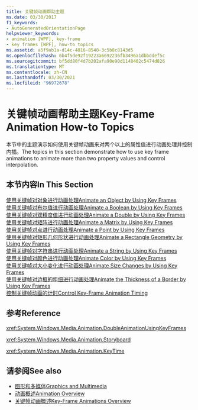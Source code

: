 ```yaml
---
title: 关键帧动画帮助主题
ms.date: 03/30/2017
f1_keywords:
- AutoGeneratedOrientationPage
helpviewer_keywords:
- animation [WPF], key-frame
- key frames [WPF], how-to topics
ms.assetid: a5f9ab1a-d14c-4816-8540-3c5b8c8143d5
ms.openlocfilehash: 6b4f5de92f19223a6692236fb3496a1dbbddef5c
ms.sourcegitcommit: bf5dd80f4d7b202afa90e90d1148402c5474d826
ms.translationtype: MT
ms.contentlocale: zh-CN
ms.lasthandoff: 03/30/2021
ms.locfileid: "96972678"
---
```

# <a name="key-frame-animation-how-to-topics"></a><span data-ttu-id="f044b-102">关键帧动画帮助主题</span><span class="sxs-lookup"><span data-stu-id="f044b-102">Key-Frame Animation How-to Topics</span></span>
<span data-ttu-id="f044b-103">本节中的主题演示如何使用关键帧动画来对两个以上的属性值进行动画处理并控制内插。</span><span class="sxs-lookup"><span data-stu-id="f044b-103">The topics in this section demonstrate how to use key frame animations to animate more than two property values and control interpolation.</span></span>  
  
## <a name="in-this-section"></a><span data-ttu-id="f044b-104">本节内容</span><span class="sxs-lookup"><span data-stu-id="f044b-104">In This Section</span></span>  
 [<span data-ttu-id="f044b-105">使用关键帧对对象进行动画处理</span><span class="sxs-lookup"><span data-stu-id="f044b-105">Animate an Object by Using Key Frames</span></span>](how-to-animate-an-object-by-using-key-frames.md)  
 [<span data-ttu-id="f044b-106">使用关键帧对布尔值进行动画处理</span><span class="sxs-lookup"><span data-stu-id="f044b-106">Animate a Boolean by Using Key Frames</span></span>](how-to-animate-a-boolean-by-using-key-frames.md)  
 [<span data-ttu-id="f044b-107">使用关键帧对双精度值进行动画处理</span><span class="sxs-lookup"><span data-stu-id="f044b-107">Animate a Double by Using Key Frames</span></span>](how-to-animate-a-double-by-using-key-frames.md)  
 [<span data-ttu-id="f044b-108">使用关键帧对矩阵进行动画处理</span><span class="sxs-lookup"><span data-stu-id="f044b-108">Animate a Matrix by Using Key Frames</span></span>](how-to-animate-a-matrix-by-using-key-frames.md)  
 [<span data-ttu-id="f044b-109">使用关键帧对点进行动画处理</span><span class="sxs-lookup"><span data-stu-id="f044b-109">Animate a Point by Using Key Frames</span></span>](how-to-animate-a-point-by-using-key-frames.md)  
 [<span data-ttu-id="f044b-110">使用关键帧对矩形几何形状进行动画处理</span><span class="sxs-lookup"><span data-stu-id="f044b-110">Animate a Rectangle Geometry by Using Key Frames</span></span>](how-to-animate-a-rectangle-geometry-by-using-key-frames.md)  
 [<span data-ttu-id="f044b-111">使用关键帧对字符串进行动画处理</span><span class="sxs-lookup"><span data-stu-id="f044b-111">Animate a String by Using Key Frames</span></span>](how-to-animate-a-string-by-using-key-frames.md)  
 [<span data-ttu-id="f044b-112">使用关键帧对颜色进行动画处理</span><span class="sxs-lookup"><span data-stu-id="f044b-112">Animate Color by Using Key Frames</span></span>](how-to-animate-color-by-using-key-frames.md)  
 [<span data-ttu-id="f044b-113">使用关键帧对大小变化进行动画处理</span><span class="sxs-lookup"><span data-stu-id="f044b-113">Animate Size Changes by Using Key Frames</span></span>](how-to-animate-size-changes-by-using-key-frames.md)  
 [<span data-ttu-id="f044b-114">使用关键帧对边框的粗细进行动画处理</span><span class="sxs-lookup"><span data-stu-id="f044b-114">Animate the Thickness of a Border by Using Key Frames</span></span>](how-to-animate-the-thickness-of-a-border-by-using-key-frames.md)  
 [<span data-ttu-id="f044b-115">控制关键帧动画的计时</span><span class="sxs-lookup"><span data-stu-id="f044b-115">Control Key-Frame Animation Timing</span></span>](how-to-control-key-frame-animation-timing.md)  
  
## <a name="reference"></a><span data-ttu-id="f044b-116">参考</span><span class="sxs-lookup"><span data-stu-id="f044b-116">Reference</span></span>  
 <xref:System.Windows.Media.Animation.DoubleAnimationUsingKeyFrames>  
  
 <xref:System.Windows.Media.Animation.Storyboard>  
  
 <xref:System.Windows.Media.Animation.KeyTime>  
  
## <a name="see-also"></a><span data-ttu-id="f044b-117">请参阅</span><span class="sxs-lookup"><span data-stu-id="f044b-117">See also</span></span>

- [<span data-ttu-id="f044b-118">图形和多媒体</span><span class="sxs-lookup"><span data-stu-id="f044b-118">Graphics and Multimedia</span></span>](index.md)
- [<span data-ttu-id="f044b-119">动画概述</span><span class="sxs-lookup"><span data-stu-id="f044b-119">Animation Overview</span></span>](animation-overview.md)
- [<span data-ttu-id="f044b-120">关键帧动画概述</span><span class="sxs-lookup"><span data-stu-id="f044b-120">Key-Frame Animations Overview</span></span>](key-frame-animations-overview.md)
